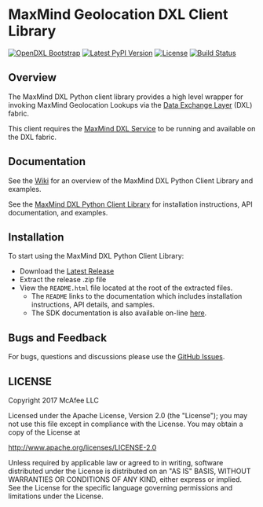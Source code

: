 # MaxMind Geolocation DXL Client Library
[![OpenDXL Bootstrap](https://img.shields.io/badge/Built%20With-OpenDXL%20Bootstrap-blue.svg)](https://github.com/opendxl/opendxl-bootstrap-python)
[![Latest PyPI Version](https://img.shields.io/pypi/v/dxlmaxmindclient.svg)](https://pypi.python.org/pypi/dxlmaxmindclient)
[![License](https://img.shields.io/badge/License-Apache%202.0-blue.svg)](https://opensource.org/licenses/Apache-2.0)
[![Build Status](https://travis-ci.org/opendxl/opendxl-maxmind-client-python.png?branch=master)](https://travis-ci.org/opendxl/opendxl-maxmind-client-python)

## Overview

The MaxMind DXL Python client library provides a high level wrapper for invoking MaxMind Geolocation Lookups
via the [Data Exchange Layer](http://www.mcafee.com/us/solutions/data-exchange-layer.aspx) (DXL) fabric.

This client requires the [MaxMind DXL Service](https://github.com/opendxl/opendxl-maxmind-service-python)
to be running and available on the DXL fabric.

## Documentation

See the [Wiki](https://github.com/opendxl/opendxl-maxmind-client-python/wiki) for an overview of the MaxMind DXL
Python Client Library and examples.

See the [MaxMind DXL Python Client Library](https://opendxl.github.io/opendxl-maxmind-client-python/pydoc) for
installation instructions, API documentation, and examples.

## Installation

To start using the MaxMind DXL Python Client Library:

* Download the [Latest Release](https://github.com/opendxl/opendxl-maxmind-client-python/releases/latest)
* Extract the release .zip file
* View the `README.html` file located at the root of the extracted files.
  * The `README` links to the documentation which includes installation instructions, API details, and samples.
  * The SDK documentation is also available on-line [here](https://opendxl.github.io/opendxl-maxmind-client-python/pydoc).

## Bugs and Feedback

For bugs, questions and discussions please use the [GitHub Issues](https://github.com/opendxl/opendxl-maxmind-client-python/issues).

## LICENSE

Copyright 2017 McAfee LLC

Licensed under the Apache License, Version 2.0 (the "License"); you may not use this file except in compliance with the License. You may obtain a copy of the License at

http://www.apache.org/licenses/LICENSE-2.0

Unless required by applicable law or agreed to in writing, software distributed under the License is distributed on an "AS IS" BASIS, WITHOUT WARRANTIES OR CONDITIONS OF ANY KIND, either express or implied. See the License for the specific language governing permissions and limitations under the License.
 
